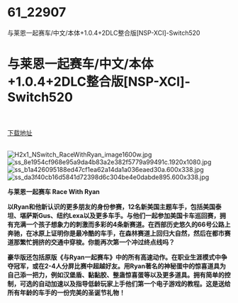 # 61_22907
与莱恩一起赛车/中文/本体+1.0.4+2DLC整合版[NSP-XCI]-Switch520
# 与莱恩一起赛车/中文/本体+1.0.4+2DLC整合版[NSP-XCI]-Switch520
 <br/></br>
[下载地址](https://www.switch520.cc/article/22907 "下载地址")
<br/></br>

<p><img title="H2x1_NSwitch_RaceWithRyan_image1600w.jpg" src="https://www.switch520.cc/muke_img/2021_10_04_ac7ddba916dfb.jpg" alt="H2x1_NSwitch_RaceWithRyan_image1600w.jpg"><br>
<img title="ss_8e1954cf968e95a9da4b83a2e382f5779a99491c.1920x1080.jpg" src="https://www.switch520.cc/muke_img/2021_10_04_e4c151f7b92eb.jpg" alt="ss_8e1954cf968e95a9da4b83a2e382f5779a99491c.1920x1080.jpg"><br>
<img title="ss_b1a426095188ed47cf1ea62a14da1a036eaed30a.600x338.jpg" src="https://www.switch520.cc/muke_img/2021_10_04_fdcc7ebcb9ab9.jpg" alt="ss_b1a426095188ed47cf1ea62a14da1a036eaed30a.600x338.jpg"><br>
<img title="ss_da3f40cb16d5841d72398d6c304be4e0dabde895.600x338.jpg" src="https://www.switch520.cc/muke_img/2021_10_04_8a932f1cc735d.jpg" alt="ss_da3f40cb16d5841d72398d6c304be4e0dabde895.600x338.jpg"></p>
<p><strong>与莱恩一起赛车 Race With Ryan</strong></p>
<p><strong>以Ryan和他新认识的更多朋友的身份参赛，12名新美国主题车手，包括美国泰坦、堪萨斯Gus、纽约Lexa以及更多车手。与他们一起参加美国卡车巡回赛，拥有充满一个孩子想象力的刺激而多彩的4条新赛道。在西部历史悠久的66号公路上奔驰，在冰原上证明你是最冷酷的车手，在森林赛道上回归大自然，然后在都市赛道那繁忙拥挤的交通中穿梭。你能再次第一个冲过终点线吗？</strong></p>
<p><strong>豪华版还包括原版《与Ryan一起赛车》中的所有高速动作。在职业生涯模式中争夺冠军，或在2-4人分屏比赛中超越好友。用Ryan著名的神秘蛋中的惊喜道具为自己添一把力，例如汉堡盾、黏黏胶、整蛊惊喜蛋等以及更多道具。拥有简单的控制，可选的自动加速以及指导低龄玩家上手他们第一个电子游戏的教程。这是送给所有年龄的车手的一份完美的圣诞节礼物！</strong></p>

